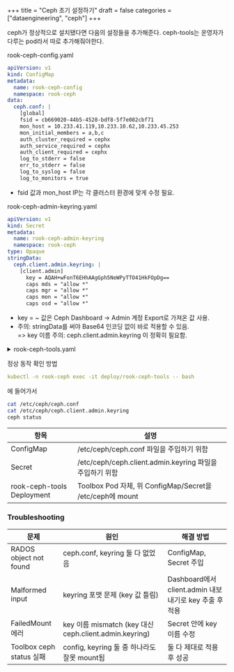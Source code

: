 +++
title = "Ceph 초기 설정하기"
draft = false
categories = ["dataengineering", "ceph"]
+++


ceph가 정상적으로 설치됐다면 다음의 설정들을 추가해준다.
ceph-tools는 운영자가 다루는 pod라서 따로 추가해줘야한다.

rook-ceph-config.yaml
```yaml
apiVersion: v1
kind: ConfigMap
metadata:
  name: rook-ceph-config
  namespace: rook-ceph
data:
  ceph.conf: |
    [global]
    fsid = cb669020-44b5-4528-bdf8-5f7e082cbf71
    mon_host = 10.233.41.119,10.233.10.62,10.233.45.253
    mon_initial_members = a,b,c
    auth_cluster_required = cephx
    auth_service_required = cephx
    auth_client_required = cephx
    log_to_stderr = false
    err_to_stderr = false
    log_to_syslog = false
    log_to_monitors = true
```
- fsid 값과 mon_host IP는 각 클러스터 환경에 맞게 수정 필요.


rook-ceph-admin-keyring.yaml
```yaml
apiVersion: v1
kind: Secret
metadata:
  name: rook-ceph-admin-keyring
  namespace: rook-ceph
type: Opaque
stringData:
  ceph.client.admin.keyring: |
    [client.admin]
      key = AQAH+wFonT6EHhAAgGph5NeWPyTTO41HkFOpDg==
      caps mds = "allow *"
      caps mgr = "allow *"
      caps mon = "allow *"
      caps osd = "allow *"
```
- key = ~ 값은 Ceph Dashboard → Admin 계정 Export로 가져온 값 사용.
- 주의: stringData를 써야 Base64 인코딩 없이 바로 적용할 수 있음.  
=> key 이름 주의: ceph.client.admin.keyring 이 정확히 필요함.


<details markdown="1">
  <summary>rook-ceph-tools.yaml</summary>

```yaml
apiVersion: apps/v1
kind: Deployment
metadata:
  name: rook-ceph-tools
  namespace: rook-ceph
spec:
  replicas: 1
  selector:
    matchLabels:
      app: rook-ceph-tools
  template:
    metadata:
      labels:
        app: rook-ceph-tools
    spec:
      containers:
      - name: rook-ceph-tools
        image: rook/ceph:v1.12.10
        command: ["/usr/bin/bash"]
        args: ["-c", "sleep infinity"]
        imagePullPolicy: IfNotPresent
        securityContext:
          privileged: true
        volumeMounts:
        - name: ceph-conf
          mountPath: /etc/ceph
      volumes:
      - name: ceph-conf
        projected:
          sources:
          - configMap:
              name: rook-ceph-config
              items:
              - key: ceph.conf
                path: ceph.conf
          - secret:
              name: rook-ceph-admin-keyring
              items:
              - key: ceph.client.admin.keyring
                path: ceph.client.admin.keyring
```
</details>

정상 동작 확인 방법
```yaml
kubectl -n rook-ceph exec -it deploy/rook-ceph-tools -- bash
```
에 들어가서

```sh
cat /etc/ceph/ceph.conf
cat /etc/ceph/ceph.client.admin.keyring
ceph status
```




|항목 | 설명|
|-|-|
|ConfigMap | /etc/ceph/ceph.conf 파일을 주입하기 위함|
|Secret | /etc/ceph/ceph.client.admin.keyring 파일을 주입하기 위함|
|rook-ceph-tools Deployment | Toolbox Pod 자체, 위 ConfigMap/Secret을 /etc/ceph에 mount|


### Troubleshooting
|문제 | 원인 | 해결 방법|
|-|-|-|
|RADOS object not found | ceph.conf, keyring 둘 다 없었음 | ConfigMap, Secret 주입|
|Malformed input | keyring 포맷 문제 (key 값 틀림) | Dashboard에서 client.admin 내보내기로 key 추출 후 적용|
|FailedMount 에러 | key 이름 mismatch (key 대신 ceph.client.admin.keyring) | Secret 안에 key 이름 수정|
|Toolbox ceph status 실패 | config, keyring 둘 중 하나라도 잘못 mount됨 | 둘 다 제대로 적용 후 성공|
